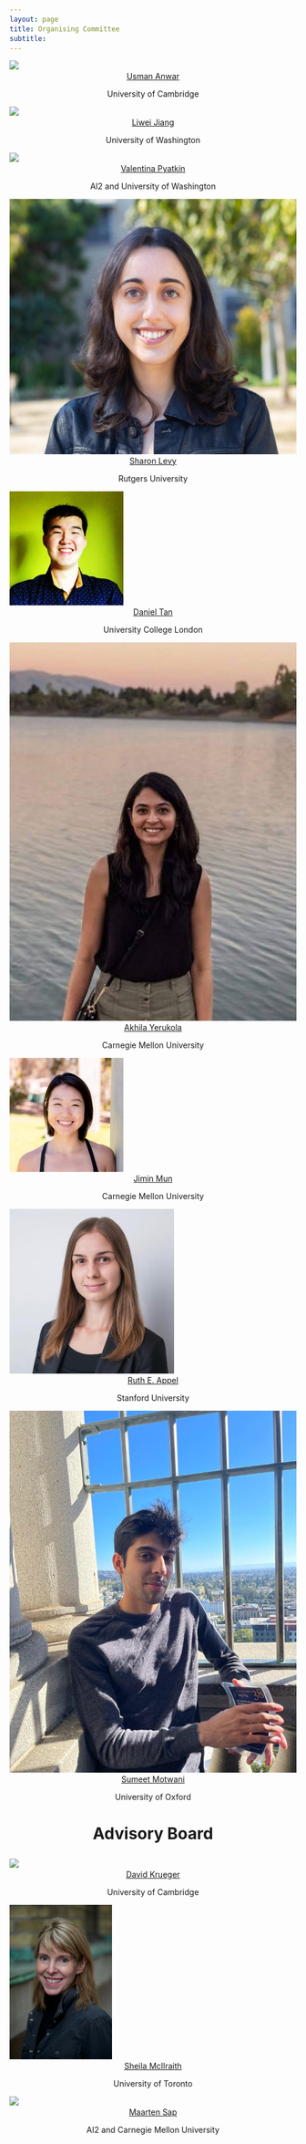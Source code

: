 ```yaml
---
layout: page
title: Organising Committee
subtitle:
---
```


<div class="container">
  <div class="row">
    <div class="col-sm">
      <img class="organiser-img" src='/assets/img/usman.png'>
      <div class="organiser-name" style="text-align: center;"> <a href="http://www.uanwar.com/">Usman Anwar</a> <br> <p class='speaker-affiliation'> University of Cambridge</p></div>
    </div>
    <div class="col-sm">
      <img class="organiser-img" src='/assets/img/liwei.png'>
      <div class="organiser-name" style="text-align: center;"> <a href="https://liweijiang.me">Liwei Jiang</a> <br> <p class='speaker-affiliation'> University of Washington</p></div>
    </div>
   <div class="col-sm">
      <img class="organiser-img" src='/assets/img/valentina.jpeg'>
      <div class="organiser-name" style="text-align: center;"> <a href="https://valentinapy.github.io">Valentina Pyatkin</a> <br> <p class='speaker-affiliation'> AI2 and University of Washington</p></div>
    </div>
  </div>
  <div class="row">
    <div class="col-sm">
      <img class="organiser-img" src='/assets/img/sharon.jpg'>
      <div class="organiser-name" style="text-align: center;"> <a href="https://sharonlevy.github.io/">Sharon Levy</a> <br> <p class='speaker-affiliation'> Rutgers University</p></div>
    </div>
    <div class="col-sm">
      <img class="organiser-img" src='/assets/img/daniel.jpeg'>
      <div class="organiser-name" style="text-align: center;"> <a href="https://asaparov.org/">Daniel Tan</a> <br> <p class='speaker-affiliation'> University College London</p></div>
	          </div>
    <div class="col-sm">
      <img class="organiser-img" src='/assets/img/akhila.jpg'>
      <div class="organiser-name" style="text-align: center;"> <a href="https://akhila-yerukola.github.io/">Akhila Yerukola</a> <br> <p class='speaker-affiliation'> Carnegie Mellon University</p></div>
    </div>
  </div>
  <div class="row">
    <div class="col-sm">
      <img class="organiser-img" src='/assets/img/jimin.jpeg'>
      <div class="organiser-name" style="text-align: center;"> <a href="https://jiminmun.github.io/">Jimin Mun</a> <br> <p class='speaker-affiliation'> Carnegie Mellon University</p></div>
    </div>
    <div class="col-sm">
      <img class="organiser-img" src='/assets/img/ruth.jpeg'>
      <div class="organiser-name" style="text-align: center;"> <a href="https://ruthappel.github.io/">Ruth E. Appel</a> <br> <p class='speaker-affiliation'> Stanford University</p></div>
	          </div>
    <div class="col-sm">
      <img class="organiser-img" src='/assets/img/sumeet.jpg'>
      <div class="organiser-name" style="text-align: center;"> <a href="https://sumeeetmotwani.com/">Sumeet Motwani</a> <br> <p class='speaker-affiliation'> University of Oxford</p></div>
    </div>
  </div>
</div>

<h1 style="text-align:center; margin-bottom:20pt; !important"> Advisory Board </h1>
<div class="container">
  <div class="row">
    <div class="col-sm">
      <img class="organiser-img" src='/assets/img/david.jpeg'>
      <div class="organiser-name" style="text-align: center;"> <a href="https://www.davidscottkrueger.com/">David Krueger</a> <br> <p class='speaker-affiliation'> University of Cambridge</p></div>
    </div>
    <div class="col-sm">
      <img class="organiser-img" src='/assets/img/sheila.jpg'>
      <div class="organiser-name" style="text-align: center;"> <a href="http://www.cs.toronto.edu/~sheila/">Sheila McIlraith</a> <br> <p class='speaker-affiliation'> University of Toronto</p></div>
    </div>
    <div class="col-sm">
      <img class="organiser-img" src='/assets/img/maarten.jpg'>
      <div class="organiser-name" style="text-align: center;"> <a href="https://maartensap.com/">Maarten Sap</a> <br> <p class='speaker-affiliation'> AI2 and Carnegie Mellon University</p></div>
    </div>
  </div>
</div>

